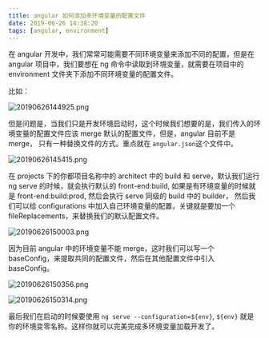 ```yaml
---
title: angular 如何添加多环境变量的配置文件
date: 2019-06-26 14:38:20
tags: [angular, environment]
---
```

在 angular 开发中，我们常常可能需要不同环境变量来添加不同的配置，但是在 angular 项目中，我们要想在 ng 命令中读取到环境变量，就需要在项目中的 environment 文件夹下添加不同环境变量的配置文件。

<!-- more -->

比如：

![20190626144925.png](https://i.loli.net/2019/06/26/5d1315767c3a241215.png)

但是问题是，当我们只是开发环境启动时，这个时候我们想要的是，我们传入的环境变量的配置文件应该 merge 默认的配置文件，但是，angular 目前不是 merge， 只有一种替换文件的方式。重点就在 `angular.json`这个文件中。

![20190626145415.png](https://i.loli.net/2019/06/26/5d1316995626378675.png)

在 projects 下的你都项目名称中的 architect 中的 build 和 serve，默认我们运行 ng serve 的时候，就会执行默认的 front-end:build, 如果是有环境变量的时候就是 front-end:build:prod, 然后会执行 serve 同级的 build 中的 builder，
然后我们可以给 configurations 中加入自己环境变量的配置，关键就是要加一个 fileReplacements，来替换我们的默认配置文件。

![20190626150003.png](https://i.loli.net/2019/06/26/5d1317f63881170844.png)

因为目前 angular 中的环境变量不能 merge，这时我们可以写一个 baseConfig，来提取共同的配置文件，然后在其他配置文件中引入 baseConfig。

![20190626150356.png](https://i.loli.net/2019/06/26/5d1318de14ba766719.png)

![20190626150314.png](https://i.loli.net/2019/06/26/5d1318b39964a78772.png)

最后我们在启动的时候要使用 `ng serve --configuration=${env}`, `${env}` 就是你的环境变零名称。这样你就可以完美完成多环境变量加载开发了。 